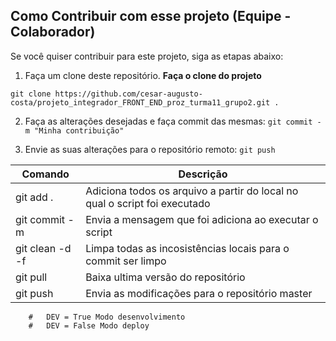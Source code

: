## Como Contribuir com esse projeto (Equipe - Colaborador)

Se você quiser contribuir para este projeto, siga as etapas abaixo:

1. Faça um clone deste repositório.
**Faça o clone do projeto**
```
git clone https://github.com/cesar-augusto-costa/projeto_integrador_FRONT_END_proz_turma11_grupo2.git .
```

2. Faça as alterações desejadas e faça commit das mesmas: `git commit -m "Minha contribuição"`

3. Envie as suas alterações para o repositório remoto: `git push`


Comando         | Descrição
-------------   | -------------
git add .       | Adiciona todos os arquivo a partir do local no qual o script foi executado
git commit -m   | Envia a mensagem que foi adiciona ao executar o script
git clean -d -f | Limpa todas as incosistências locais para o commit ser limpo
git pull        | Baixa ultima versão do repositório
git push        | Envia as modificações para o repositório master


        #   DEV = True Modo desenvolvimento
        #   DEV = False Modo deploy
